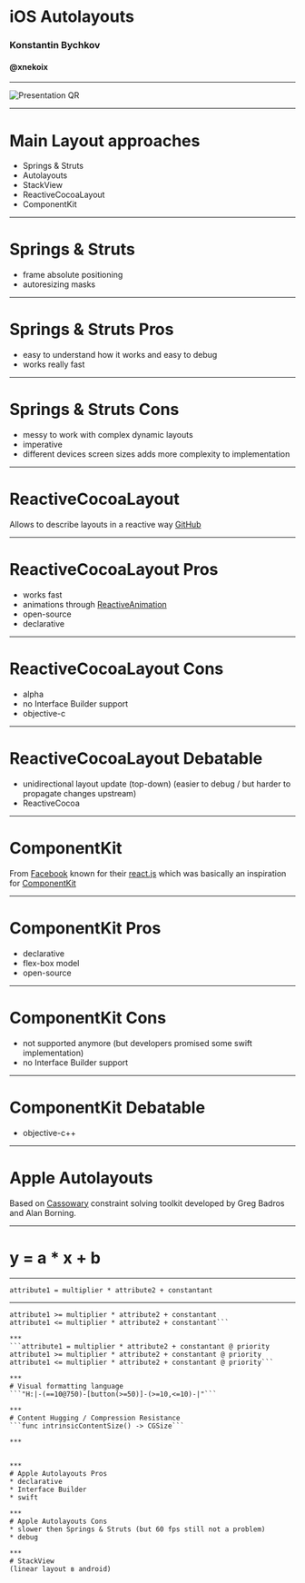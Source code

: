 # iOS Autolayouts
### Konstantin Bychkov
#### @xnekoix

***
![Presentation QR](/image/qrcode.png)

***
# Main Layout approaches
* Springs & Struts
* Autolayouts
* StackView
* ReactiveCocoaLayout
* ComponentKit

***
# Springs & Struts
* frame absolute positioning
* autoresizing masks

***
# Springs & Struts Pros
* easy to understand how it works and easy to debug
* works really fast

***
# Springs & Struts Cons
* messy to work with complex dynamic layouts
* imperative
* different devices screen sizes adds more complexity to implementation

***
# ReactiveCocoaLayout
Allows to describe layouts in a reactive way
[GitHub](https://github.com/ReactiveCocoa/ReactiveCocoaLayout)

***
# ReactiveCocoaLayout Pros
* works fast
* animations through [ReactiveAnimation](https://github.com/ReactiveCocoa/ReactiveAnimation)
* open-source
* declarative

***
# ReactiveCocoaLayout Cons
* alpha
* no Interface Builder support
* objective-c

***
# ReactiveCocoaLayout Debatable
* unidirectional layout update (top-down)
(easier to debug / but harder to propagate changes upstream)
* ReactiveCocoa

***
# ComponentKit
From [Facebook](https://facebook.com) known for their [react.js](https://facebook.github.io/react/)
which was basically an inspiration for [ComponentKit](https://github.com/facebook/componentkit)

***
# ComponentKit Pros
* declarative
* flex-box model
* open-source

***
# ComponentKit Cons
* not supported anymore (but developers promised some swift implementation)
* no Interface Builder support

***
# ComponentKit Debatable
* objective-c++

***
# Apple Autolayouts
Based on [Cassowary](https://en.wikipedia.org/wiki/Cassowary_(software)) constraint solving toolkit developed by Greg Badros and Alan Borning.

***
# y = a * x + b

***
```attribute1 = multiplier * attribute2 + constantant```

***
```attribute1 = multiplier * attribute2 + constantant
attribute1 >= multiplier * attribute2 + constantant
attribute1 <= multiplier * attribute2 + constantant```

***
```attribute1 = multiplier * attribute2 + constantant @ priority
attribute1 >= multiplier * attribute2 + constantant @ priority
attribute1 <= multiplier * attribute2 + constantant @ priority```

***
# Visual formatting language
```"H:|-(==10@750)-[button(>=50)]-(>=10,<=10)-|"```

***
# Content Hugging / Compression Resistance
```func intrinsicContentSize() -> CGSize```

***


***
# Apple Autolayouts Pros
* declarative
* Interface Builder
* swift

***
# Apple Autolayouts Cons
* slower then Springs & Struts (but 60 fps still not a problem)
* debug

***
# StackView
(linear layout в android)
